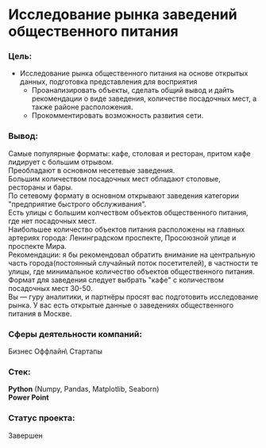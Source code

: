 # Исследование рынка заведений общественного питания

### Цель:
- Исследование рынка общественного питания на основе открытых данных, подготовка представления для восприятия
  - Проанализировать объекты, сделать общий вывод и дайть рекомендации о виде заведения, количестве посадочных мест, а также районе расположения.
  - Прокомментировать возможность развития сети.
### Вывод:
Самые популярные форматы: кафе, столовая и ресторан, притом кафе лидирует с большим отрывом.\
Преобладают в основном несетевые заведения.\
Большим количеством посадочных мест обладают столовые, рестораны и бары.\
По сетевому формату в основном открывают заведения категории "предприятие быстрого обслуживания".\
Есть улицы с большим колчеством объектов общественного питания, где нет посадочных мест.\
Наибольшее количество объектов питания расположены на главных артериях города: Ленинградском проспекте, Просоюзной улице и проспекте Мира.\
Рекомендации: я бы рекомендовал обратить внимание на центральную часть города(постоянный случайный поток посетителей), в частности те улицы, где минимальное количество объектов общественного питания. Формат для заведения следует выбрать "кафе" с количеством посадочных мест 30-50.\
Вы — гуру аналитики, и партнёры просят вас подготовить исследование рынка. У вас есть открытые данные о заведениях общественного питания в Москве.

### Сферы деятельности компаний:
Бизнес Оффлайн\ 
Стартапы

### Стек:
**Python** (Numpy, Pandas, Matplotlib, Seaborn)\
**Power Point**

### Статус проекта:
Завершен 
